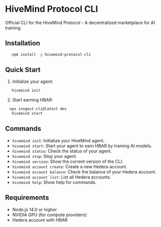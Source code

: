 # HiveMind Protocol CLI

Official CLI for the HiveMind Protocol - A decentralized marketplace for AI training.

## Installation

```bash
   npm install -g hivemind-protocol-cli
```

## Quick Start
1. Initialize your agent:

```bash
   hivemind init
```

2. Start earning HBAR:
```bash
  npx inngest-cli@latest dev
   hivemind start
```

## Commands
- `hivemind init`: Initialize your HiveMind agent.
- `hivemind start`: Start your agent to earn HBAR by training AI models.
- `hivemind status`: Check the status of your agent.
- `hivemind stop`: Stop your agent.
- `hivemind version`: Show the current version of the CLI.
- `hivemind account create`: Create a new Hedera account.
- `hivemind account balance`: Check the balance of your Hedera account.
- `hivemind account list`: List all Hedera accounts.
- `hivemind help`: Show help for commands.

## Requirements

- Node.js 14.0 or higher
- NVIDIA GPU (for compute providers)
- Hedera account with HBAR
